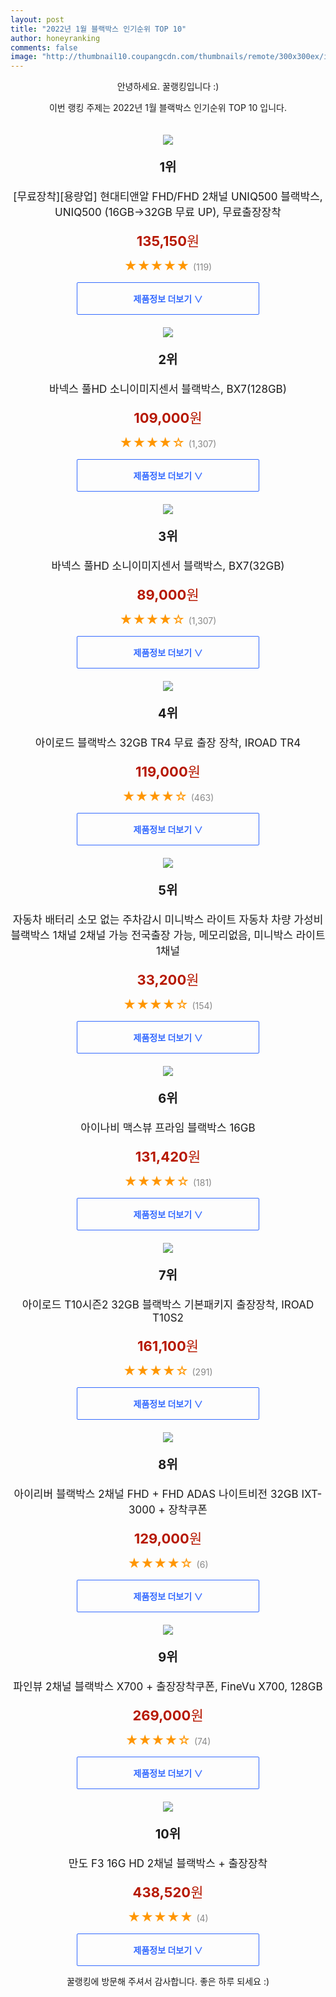 ```yaml
--- 
layout: post 
title: "2022년 1월 블랙박스 인기순위 TOP 10" 
author: honeyranking 
comments: false 
image: "http://thumbnail10.coupangcdn.com/thumbnails/remote/300x300ex/image/vendor_inventory/84ef/1aeb5f6da2174399695670709605a61d8fcaa2386f36d3e90f286c2c10fa.jpg" 
--- 
```

<p style="text-align: center;">안녕하세요. 꿀랭킹입니다 :)</p> <p style="text-align: center;">이번 랭킹 주제는 2022년 1월 블랙박스 인기순위 TOP 10 입니다.</p><center><img src="http://thumbnail10.coupangcdn.com/thumbnails/remote/300x300ex/image/vendor_inventory/84ef/1aeb5f6da2174399695670709605a61d8fcaa2386f36d3e90f286c2c10fa.jpg" style="margin-top:20px" /></center> <p style="text-align: center; font-size: 20px"><b>1위</b></p> <p style="text-align: center; font-size: 17px">[무료장착][용량업] 현대티앤알 FHD/FHD 2채널 UNIQ500 블랙박스, UNIQ500 (16GB→32GB 무료 UP), 무료출장장착</p> <p style="text-align: center;"><span style="color: #b61800; font-size: 22px;"><b>135,150</b>원</span></p> <p style="text-align: center;"><span style="color: #ff9600; font-size: 20px;">★★★★★ </span><span style="color: #878787;">(119)</span></p> <center><a href="https://link.coupang.com/a/i2osN"> <div style="font-size: 14px; display: inline-block; padding: 15px 90px; color: #346aff; border-radius: 2px; border: 1px solid #346aff; cursor: pointer;"><b>제품정보 더보기 &or;</b></div> </a></center><center><img src="http://thumbnail7.coupangcdn.com/thumbnails/remote/300x300ex/image/retail/images/2020/11/03/10/4/507ccf62-7e49-41d4-a7ee-7fa9e7ca55d3.jpg" style="margin-top:20px" /></center> <p style="text-align: center; font-size: 20px"><b>2위</b></p> <p style="text-align: center; font-size: 17px">바넥스 풀HD 소니이미지센서 블랙박스, BX7(128GB)</p> <p style="text-align: center;"><span style="color: #b61800; font-size: 22px;"><b>109,000</b>원</span></p> <p style="text-align: center;"><span style="color: #ff9600; font-size: 20px;">★★★★☆ </span><span style="color: #878787;">(1,307)</span></p> <center><a href="https://link.coupang.com/a/i2osO"> <div style="font-size: 14px; display: inline-block; padding: 15px 90px; color: #346aff; border-radius: 2px; border: 1px solid #346aff; cursor: pointer;"><b>제품정보 더보기 &or;</b></div> </a></center><center><img src="http://thumbnail7.coupangcdn.com/thumbnails/remote/300x300ex/image/retail/images/2019/12/09/10/7/dd71cc13-fc73-4f79-961d-3bc4ef19ec3e.jpg" style="margin-top:20px" /></center> <p style="text-align: center; font-size: 20px"><b>3위</b></p> <p style="text-align: center; font-size: 17px">바넥스 풀HD 소니이미지센서 블랙박스, BX7(32GB)</p> <p style="text-align: center;"><span style="color: #b61800; font-size: 22px;"><b>89,000</b>원</span></p> <p style="text-align: center;"><span style="color: #ff9600; font-size: 20px;">★★★★☆ </span><span style="color: #878787;">(1,307)</span></p> <center><a href="https://link.coupang.com/a/i2osP"> <div style="font-size: 14px; display: inline-block; padding: 15px 90px; color: #346aff; border-radius: 2px; border: 1px solid #346aff; cursor: pointer;"><b>제품정보 더보기 &or;</b></div> </a></center><center><img src="http://thumbnail8.coupangcdn.com/thumbnails/remote/300x300ex/image/vendor_inventory/731a/e20f4e883fc87c12546a6d563f0cef295bb87d20388d6e5df1c66887c3b1.jpg" style="margin-top:20px" /></center> <p style="text-align: center; font-size: 20px"><b>4위</b></p> <p style="text-align: center; font-size: 17px">아이로드 블랙박스 32GB TR4 무료 출장 장착, IROAD TR4</p> <p style="text-align: center;"><span style="color: #b61800; font-size: 22px;"><b>119,000</b>원</span></p> <p style="text-align: center;"><span style="color: #ff9600; font-size: 20px;">★★★★☆ </span><span style="color: #878787;">(463)</span></p> <center><a href="https://link.coupang.com/a/i2osR"> <div style="font-size: 14px; display: inline-block; padding: 15px 90px; color: #346aff; border-radius: 2px; border: 1px solid #346aff; cursor: pointer;"><b>제품정보 더보기 &or;</b></div> </a></center><center><img src="http://thumbnail8.coupangcdn.com/thumbnails/remote/300x300ex/image/vendor_inventory/fcf6/c5ad8260699944fb9bdd4ffed74b6da37047b18ae914d0087416cabe303a.jpg" style="margin-top:20px" /></center> <p style="text-align: center; font-size: 20px"><b>5위</b></p> <p style="text-align: center; font-size: 17px">자동차 배터리 소모 없는 주차감시 미니박스 라이트 자동차 차량 가성비 블랙박스 1채널 2채널 가능 전국출장 가능, 메모리없음, 미니박스 라이트 1채널</p> <p style="text-align: center;"><span style="color: #b61800; font-size: 22px;"><b>33,200</b>원</span></p> <p style="text-align: center;"><span style="color: #ff9600; font-size: 20px;">★★★★☆ </span><span style="color: #878787;">(154)</span></p> <center><a href="https://link.coupang.com/a/i2osT"> <div style="font-size: 14px; display: inline-block; padding: 15px 90px; color: #346aff; border-radius: 2px; border: 1px solid #346aff; cursor: pointer;"><b>제품정보 더보기 &or;</b></div> </a></center><center><img src="http://thumbnail6.coupangcdn.com/thumbnails/remote/300x300ex/image/vendor_inventory/5571/c4a2462d5e5b29e2b6587f5a5c48b2648ffc18caba76a10faea26b214e26.jpg" style="margin-top:20px" /></center> <p style="text-align: center; font-size: 20px"><b>6위</b></p> <p style="text-align: center; font-size: 17px">아이나비 맥스뷰 프라임 블랙박스 16GB</p> <p style="text-align: center;"><span style="color: #b61800; font-size: 22px;"><b>131,420</b>원</span></p> <p style="text-align: center;"><span style="color: #ff9600; font-size: 20px;">★★★★☆ </span><span style="color: #878787;">(181)</span></p> <center><a href="https://link.coupang.com/a/i2osU"> <div style="font-size: 14px; display: inline-block; padding: 15px 90px; color: #346aff; border-radius: 2px; border: 1px solid #346aff; cursor: pointer;"><b>제품정보 더보기 &or;</b></div> </a></center><center><img src="http://thumbnail7.coupangcdn.com/thumbnails/remote/300x300ex/image/retail/images/1128014273072616-493b0dca-09d3-4e46-b05b-216434bbdd1d.jpg" style="margin-top:20px" /></center> <p style="text-align: center; font-size: 20px"><b>7위</b></p> <p style="text-align: center; font-size: 17px">아이로드 T10시즌2 32GB 블랙박스 기본패키지 출장장착, IROAD T10S2</p> <p style="text-align: center;"><span style="color: #b61800; font-size: 22px;"><b>161,100</b>원</span></p> <p style="text-align: center;"><span style="color: #ff9600; font-size: 20px;">★★★★☆ </span><span style="color: #878787;">(291)</span></p> <center><a href="https://link.coupang.com/a/i2osV"> <div style="font-size: 14px; display: inline-block; padding: 15px 90px; color: #346aff; border-radius: 2px; border: 1px solid #346aff; cursor: pointer;"><b>제품정보 더보기 &or;</b></div> </a></center><center><img src="http://thumbnail7.coupangcdn.com/thumbnails/remote/300x300ex/image/rs_quotation_api/4ucghq8n/ea819ea0ecd14339a5fc1f72dc0c2899.jpg" style="margin-top:20px" /></center> <p style="text-align: center; font-size: 20px"><b>8위</b></p> <p style="text-align: center; font-size: 17px">아이리버 블랙박스 2채널 FHD + FHD ADAS 나이트비전 32GB IXT-3000 + 장착쿠폰</p> <p style="text-align: center;"><span style="color: #b61800; font-size: 22px;"><b>129,000</b>원</span></p> <p style="text-align: center;"><span style="color: #ff9600; font-size: 20px;">★★★★☆ </span><span style="color: #878787;">(6)</span></p> <center><a href="https://link.coupang.com/a/i2osW"> <div style="font-size: 14px; display: inline-block; padding: 15px 90px; color: #346aff; border-radius: 2px; border: 1px solid #346aff; cursor: pointer;"><b>제품정보 더보기 &or;</b></div> </a></center><center><img src="http://thumbnail10.coupangcdn.com/thumbnails/remote/300x300ex/image/retail/images/5016778958231286-9d0e9e87-80b8-478d-b693-6488123d7f21.jpg" style="margin-top:20px" /></center> <p style="text-align: center; font-size: 20px"><b>9위</b></p> <p style="text-align: center; font-size: 17px">파인뷰 2채널 블랙박스 X700 + 출장장착쿠폰, FineVu X700, 128GB</p> <p style="text-align: center;"><span style="color: #b61800; font-size: 22px;"><b>269,000</b>원</span></p> <p style="text-align: center;"><span style="color: #ff9600; font-size: 20px;">★★★★☆ </span><span style="color: #878787;">(74)</span></p> <center><a href="https://link.coupang.com/a/i2osX"> <div style="font-size: 14px; display: inline-block; padding: 15px 90px; color: #346aff; border-radius: 2px; border: 1px solid #346aff; cursor: pointer;"><b>제품정보 더보기 &or;</b></div> </a></center><center><img src="http://thumbnail7.coupangcdn.com/thumbnails/remote/300x300ex/image/vendor_inventory/4c45/14883889501b463c8f33907d275177e784783a90ca1802c198af8a539d1d.jpg" style="margin-top:20px" /></center> <p style="text-align: center; font-size: 20px"><b>10위</b></p> <p style="text-align: center; font-size: 17px">만도 F3 16G HD 2채널 블랙박스 + 출장장착</p> <p style="text-align: center;"><span style="color: #b61800; font-size: 22px;"><b>438,520</b>원</span></p> <p style="text-align: center;"><span style="color: #ff9600; font-size: 20px;">★★★★★ </span><span style="color: #878787;">(4)</span></p> <center><a href="https://link.coupang.com/a/i2osZ"> <div style="font-size: 14px; display: inline-block; padding: 15px 90px; color: #346aff; border-radius: 2px; border: 1px solid #346aff; cursor: pointer;"><b>제품정보 더보기 &or;</b></div> </a></center> <p style="text-align: center;">꿀랭킹에 방문해 주셔서 감사합니다. 좋은 하루 되세요 :)</p>
